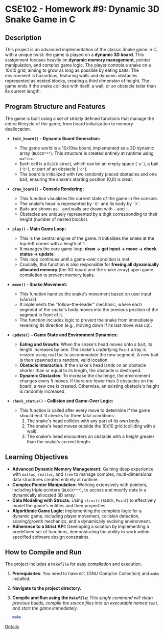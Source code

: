 # CSE102 - Homework #9: Dynamic 3D Snake Game in C

## Description

This project is an advanced implementation of the classic Snake game in C, with a unique twist: the game is played on a **dynamic 3D board**. This assignment focuses heavily on **dynamic memory management**, pointer manipulation, and complex game logic. The player controls a snake on a 10x10 grid, aiming to grow as long as possible by eating baits. The environment is hazardous, featuring walls and dynamic obstacles represented as nested blocks, creating a third dimension of height. The game ends if the snake collides with itself, a wall, or an obstacle taller than its current length.

## Program Structure and Features

The game is built using a set of strictly defined functions that manage the entire lifecycle of the game, from board initialization to memory deallocation.

*   **`init_board()` - Dynamic Board Generation:**
    *   The game world is a 10x10x`m` board, implemented as a 3D dynamic array (`BLOCK***`). This structure is created entirely at runtime using `malloc`.
    *   Each cell is a `BLOCK` struct, which can be an empty space (`'e'`), a bait (`'b'`), or part of an obstacle (`'o'`).
    *   The board is initialized with two randomly placed obstacles and one bait, ensuring the snake's starting position (0,0) is clear.

*   **`draw_board()` - Console Rendering:**
    *   This function visualizes the current state of the game in the console.
    *   The snake's head is represented by `'O'` and its body by `'X'`.
    *   Baits are shown as `.` and walls are drawn with `-` and `|`.
    *   Obstacles are uniquely represented by a digit corresponding to their height (number of nested blocks).

*   **`play()` - Main Game Loop:**
    *   This is the central engine of the game. It initializes the snake at the top-left corner with a length of 1.
    *   It manages the core game loop: **draw → get input → move → check status → update**.
    *   This loop continues until a game-over condition is met.
    *   Crucially, this function is also responsible for **freeing all dynamically allocated memory** (the 3D board and the snake array) upon game completion to prevent memory leaks.

*   **`move()` - Snake Movement:**
    *   This function handles the snake's movement based on user input (`w`/`a`/`s`/`d`).
    *   It implements the "follow-the-leader" mechanic, where each segment of the snake's body moves into the previous position of the segment in front of it.
    *   The function includes logic to prevent the snake from immediately reversing its direction (e.g., moving down if its last move was up).

*   **`update()` - Game State and Environment Dynamics:**
    *   **Eating and Growth:** When the snake's head moves onto a bait, its length increases by one. The snake's underlying `Point` array is resized using `realloc` to accommodate the new segment. A new bait is then spawned at a random, valid location.
    *   **Obstacle Interaction:** If the snake's head lands on an obstacle shorter than or equal to its length, the obstacle is destroyed.
    *   **Dynamic Obstacles:** To increase the challenge, the environment changes every 5 moves. If there are fewer than 3 obstacles on the board, a new one is created. Otherwise, an existing obstacle's height is randomly increased.

*   **`check_status()` - Collision and Game-Over Logic:**
    *   This function is called after every move to determine if the game should end. It checks for three fatal conditions:
        1.  The snake's head collides with any part of its own body.
        2.  The snake's head moves outside the 10x10 grid (colliding with a wall).
        3.  The snake's head encounters an obstacle with a height greater than the snake's current length.

## Learning Objectives

*   **Advanced Dynamic Memory Management:** Gaining deep experience with `malloc`, `realloc`, and `free` to manage complex, multi-dimensional data structures created entirely at runtime.
*   **Complex Pointer Manipulation:** Working extensively with pointers, including triple pointers (`BLOCK***`), to access and modify data in a dynamically allocated 3D array.
*   **Data Modeling with Structs:** Using `structs` (`BLOCK`, `Point`) to effectively model the game's entities and their properties.
*   **Algorithmic Game Logic:** Implementing the complete logic for a dynamic game, including player movement, collision detection, scoring/growth mechanics, and a dynamically evolving environment.
*   **Adherence to a Strict API:** Developing a solution by implementing a predefined set of functions, demonstrating the ability to work within specified software design constraints.

## How to Compile and Run

The project includes a `Makefile` for easy compilation and execution.

1.  **Prerequisites:** You need to have `GCC` (GNU Compiler Collection) and `make` installed.

2.  **Navigate to the project directory.**

3.  **Compile and Run using the `Makefile`:**
    *This single command will clean previous builds, compile the source files into an executable named `test`, and start the game immediately.*
    ```bash
    make
    ```

[Details](https://github.com/emirgit/GTU-UNIVERSITYASSIGNMENTS/blob/main/CSE102/Dynamic%203D%20Snake%20Game/CSE%20102%20-%20HW9.pdf)